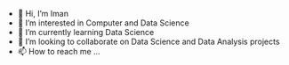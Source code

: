 - 👋 Hi, I’m Iman
- 👀 I’m interested in Computer and Data Science
- 🌱 I’m currently learning Data Science
- 💞️ I’m looking to collaborate on Data Science and Data Analysis projects
- 📫 How to reach me ...

<!---
ImanY84/ImanY84 is a ✨ special ✨ repository because its `README.md` (this file) appears on your GitHub profile.
You can click the Preview link to take a look at your changes.
--->
